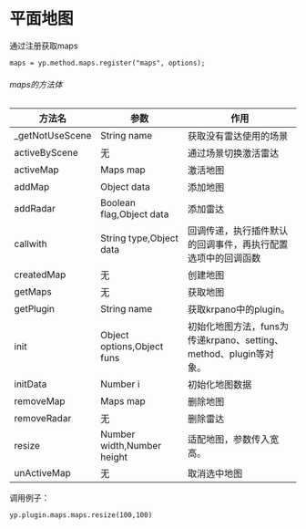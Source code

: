 # 平面地图

通过注册获取maps

    maps = yp.method.maps.register("maps", options);

###### maps的方法体

方法名 |  参数 |  作用
-----|----|----
_getNotUseScene | String name | 获取没有雷达使用的场景
activeByScene | 无 |  通过场景切换激活雷达 
activeMap | Maps map | 激活地图
addMap | Object data | 添加地图
addRadar | Boolean flag,Object data | 添加雷达
callwith | String type,Object  data | 回调传递，执行插件默认的回调事件，再执行配置选项中的回调函数 
createdMap | 无 | 创建地图
getMaps | 无 | 获取地图
getPlugin | String name | 获取krpano中的plugin。
init | Object  options,Object funs | 初始化地图方法，funs为传递krpano、setting、method、plugin等对象。
initData | Number i | 初始化地图数据
removeMap | Maps map | 删除地图
removeRadar | 无 | 删除雷达
resize | Number width,Number height | 适配地图，参数传入宽高。
unActiveMap | 无 | 取消选中地图

调用例子：

    yp.plugin.maps.maps.resize(100,100)